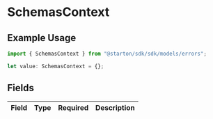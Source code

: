 # SchemasContext

## Example Usage

```typescript
import { SchemasContext } from "@starton/sdk/sdk/models/errors";

let value: SchemasContext = {};
```

## Fields

| Field       | Type        | Required    | Description |
| ----------- | ----------- | ----------- | ----------- |